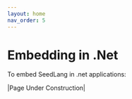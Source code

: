```yaml
---
layout: home
nav_order: 5
---
```


# Embedding in .Net

To embed SeedLang in .net applications:

|Page Under Construction|
